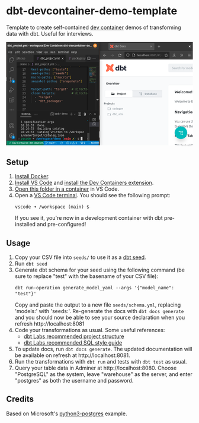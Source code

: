 # dbt-devcontainer-demo-template
Template to create self-contained [dev container](https://containers.dev) demos of transforming data with dbt. Useful for interviews.

![Screenshot of dbt running in a dev container and a dbt docs window](screenshot.png)

## Setup

1.  [Install Docker](https://docs.docker.com/engine/install/).
2.  [Install VS Code](https://code.visualstudio.com/Download) and [install the Dev Containers extension](https://marketplace.visualstudio.com/items?itemName=ms-vscode-remote.remote-containers).
3.  [Open this folder in a container](https://code.visualstudio.com/docs/devcontainers/containers#_quick-start-open-an-existing-folder-in-a-container) in VS Code.
4.  Open a [VS Code terminal](https://code.visualstudio.com/docs/terminal/basics). You should see the following prompt:
    ```
    vscode ➜ /workspace (main) $
    ```
    If you see it, you're now in a development container with dbt pre-installed and pre-configured!


## Usage

1.  Copy your CSV file into `seeds/` to use it as a [dbt seed](https://docs.getdbt.com/docs/build/seeds).
2.  Run `dbt seed`
3.  Generate dbt schema for your seed using the following command (be sure to replace "test" with the basename of your CSV file):
    ```
    dbt run-operation generate_model_yaml --args '{"model_name": "test"}'
    ```
    Copy and paste the output to a new file `seeds/schema.yml`, replacing 'models:' with 'seeds:'.
    Re-generate the docs with `dbt docs generate` and you should now be able to see your source declaration when you refresh http://localhost:8081
4.  Code your transformations as usual. Some useful references:
    - [dbt Labs recommended project structure](https://docs.getdbt.com/guides/best-practices/how-we-structure/1-guide-overview)
    - [dbt Labs recommended SQL style guide](https://github.com/dbt-labs/corp/blob/main/dbt_style_guide.md)
5.  To update docs, run `dbt docs generate`. The updated documentation will be available on refresh at http://localhost:8081.
6.  Run the transformations with `dbt run` and tests with `dbt test` as usual.
7.  Query your table data in Adminer at http://localhost:8080. Choose "PostgreSQL" as the system, leave "warehouse" as the server, and enter "postgres" as both the username and password.

## Credits

Based on Microsoft's [python3-postgres](https://github.com/microsoft/vscode-dev-containers/tree/main/containers/python-3-postgres) example.